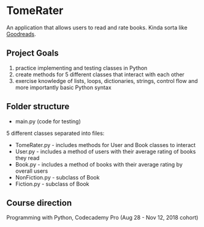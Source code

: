 # TomeRater

An application that allows users to read and rate books. Kinda sorta like [Goodreads](https://www.goodreads.com/user/show/18346324-mona).

## Project Goals
1. practice implementing and testing classes in Python
2. create methods for 5 different classes that interact with each other
3. exercise knowledge of lists, loops, dictionaries, strings, control flow and more importantly basic Python syntax

## Folder structure

* main.py (code for testing)

5 different classes separated into files:

* TomeRater.py - includes methods for User and Book classes to interact
* User.py - includes a method of users with their average rating of books they read 
* Book.py - includes a method of books with their average rating by overall users 
* NonFiction.py - subclass of Book
* Fiction.py - subclass of Book

## Course direction
Programming with Python, Codecademy Pro (Aug 28 - Nov 12, 2018 cohort)
